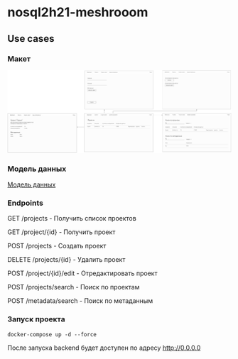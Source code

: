 # nosql2h21-meshrooom

## Use cases

### Макет
![Сценарий](usecases.png)

### Модель данных

[Модель данных](модель%20данных.pdf)

### Endpoints

GET /projects - Получить список проектов

GET /project/{id} - Получить проект

POST /projects - Создать проект

DELETE /projects/{id} - Удалить проект

POST /project/{id}/edit - Отредактировать проект

POST /projects/search - Поиск по проектам

POST /metadata/search - Поиск по метаданным

### Запуск проекта

```
docker-compose up -d --force
```

После запуска backend будет доступен по адресу http://0.0.0.0
